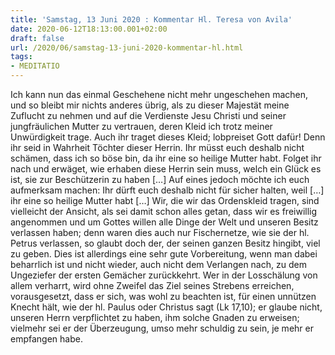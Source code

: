 ```yaml
---
title: 'Samstag, 13 Juni 2020 : Kommentar Hl. Teresa von Avila'
date: 2020-06-12T18:13:00.001+02:00
draft: false
url: /2020/06/samstag-13-juni-2020-kommentar-hl.html
tags: 
- MEDITATIO
---
```


Ich kann nun das einmal Geschehene nicht mehr ungeschehen machen, und so bleibt mir nichts anderes übrig, als zu dieser Majestät meine Zuflucht zu nehmen und auf die Verdienste Jesu Christi und seiner jungfräulichen Mutter zu vertrauen, deren Kleid ich trotz meiner Unwürdigkeit trage. Auch ihr traget dieses Kleid; lobpreiset Gott dafür! Denn ihr seid in Wahrheit Töchter dieser Herrin. Ihr müsst euch deshalb nicht schämen, dass ich so böse bin, da ihr eine so heilige Mutter habt. Folget ihr nach und erwäget, wie erhaben diese Herrin sein muss, welch ein Glück es ist, sie zur Beschützerin zu haben \[…\] Auf eines jedoch möchte ich euch aufmerksam machen: Ihr dürft euch deshalb nicht für sicher halten, weil \[…\] ihr eine so heilige Mutter habt \[…\] Wir, die wir das Ordenskleid tragen, sind vielleicht der Ansicht, als sei damit schon alles getan, dass wir es freiwillig angenommen und um Gottes willen alle Dinge der Welt und unseren Besitz verlassen haben; denn waren dies auch nur Fischernetze, wie sie der hl. Petrus verlassen, so glaubt doch der, der seinen ganzen Besitz hingibt, viel zu geben. Dies ist allerdings eine sehr gute Vorbereitung, wenn man dabei beharrlich ist und nicht wieder, auch nicht dem Verlangen nach, zu dem Ungeziefer der ersten Gemächer zurückkehrt. Wer in der Losschälung von allem verharrt, wird ohne Zweifel das Ziel seines Strebens erreichen, vorausgesetzt, dass er sich, was wohl zu beachten ist, für einen unnützen Knecht hält, wie der hl. Paulus oder Christus sagt (Lk 17,10); er glaube nicht, unseren Herrn verpflichtet zu haben, ihm solche Gnaden zu erweisen; vielmehr sei er der Überzeugung, umso mehr schuldig zu sein, je mehr er empfangen habe.